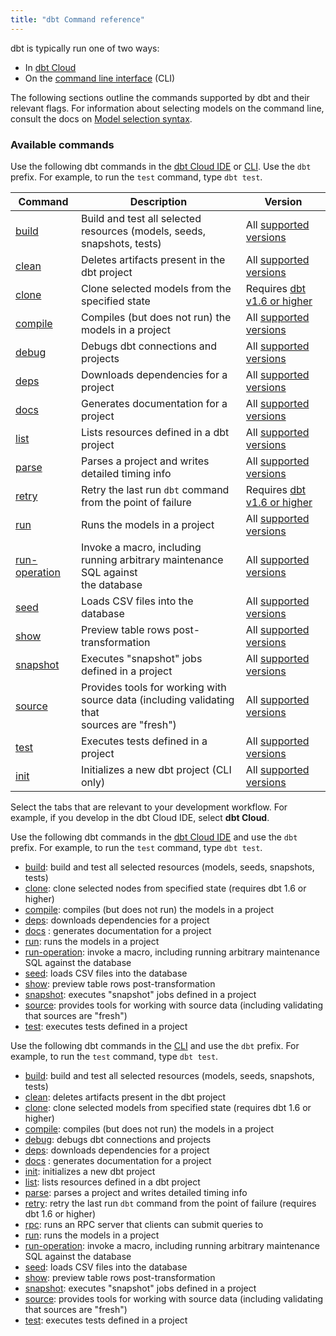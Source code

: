 ```yaml
---
title: "dbt Command reference"
---
```


dbt is typically run one of two ways:

* In [dbt Cloud](/docs/cloud/dbt-cloud-ide/develop-in-the-cloud)
* On the [command line interface](/docs/core/about-the-cli) (CLI)

The following sections outline the commands supported by dbt and their relevant flags. For information about selecting models on the command line, consult the docs on [Model selection syntax](/reference/node-selection/syntax).

### Available commands

<VersionBlock firstVersion="1.6">

Use the following dbt commands in the [dbt Cloud IDE](/docs/cloud/dbt-cloud-ide/develop-in-the-cloud) or [CLI](/docs/core/about-the-cli). Use the `dbt` prefix. For example, to run the `test` command, type `dbt test`.

| Command | Description | Version |
| ------- | ----------- | ------- |
| [build](/reference/commands/build) | Build and test all selected resources (models, seeds, snapshots, tests) | All [supported versions](/docs/dbt-versions/core) |
| [clean](/reference/commands/clean) | Deletes artifacts present in the dbt project | All [supported versions](/docs/dbt-versions/core) |
| [clone](/reference/commands/clone) | Clone selected models from the specified state | Requires [dbt v1.6 or higher](/docs/dbt-versions/core)  |
| [compile](/reference/commands/compile) | Compiles (but does not run) the models in a project | All [supported versions](/docs/dbt-versions/core) |
| [debug](/reference/commands/debug) | Debugs dbt connections and projects  | All [supported versions](/docs/dbt-versions/core) |
| [deps](/reference/commands/deps) | Downloads dependencies for a project  | All [supported versions](/docs/dbt-versions/core) |
| [docs](/reference/commands/cmd-docs) | Generates documentation for a project | All [supported versions](/docs/dbt-versions/core) |
| [list](/reference/commands/list) | Lists resources defined in a dbt project | All [supported versions](/docs/dbt-versions/core) |
| [parse](/reference/commands/parse) | Parses a project and writes detailed timing info | All [supported versions](/docs/dbt-versions/core) |
| [retry](/reference/commands/retry) | Retry the last run `dbt` command from the point of failure | Requires [dbt v1.6 or higher](/docs/dbt-versions/core) |
| [run](/reference/commands/run) | Runs the models in a project | All [supported versions](/docs/dbt-versions/core) |
| [run-operation](/reference/commands/run-operation) | Invoke a macro, including running arbitrary maintenance SQL against<br />  the database | All [supported versions](/docs/dbt-versions/core) |
| [seed](/reference/commands/seed) | Loads CSV files into the database  | All [supported versions](/docs/dbt-versions/core) |
| [show](/reference/commands/show) | Preview table rows post-transformation  | All [supported versions](/docs/dbt-versions/core) |
| [snapshot](/reference/commands/snapshot) | Executes "snapshot" jobs defined in a project  | All [supported versions](/docs/dbt-versions/core) |
| [source](/reference/commands/source) | Provides tools for working with source data (including validating that<br /> sources are "fresh")  | All [supported versions](/docs/dbt-versions/core) |
| [test](/reference/commands/test) | Executes tests defined in a project  | All [supported versions](/docs/dbt-versions/core) |
| [init](/reference/commands/init) | Initializes a new dbt project (CLI only)  | All [supported versions](/docs/dbt-versions/core) |


</VersionBlock>

<VersionBlock lastVersion="1.5">

Select the tabs that are relevant to your development workflow. For example, if you develop in the dbt Cloud IDE, select **dbt Cloud**.  

<Tabs>
<TabItem value="cloud" label="dbt Cloud">

Use the following dbt commands in the [dbt Cloud IDE](/docs/cloud/dbt-cloud-ide/develop-in-the-cloud) and use the `dbt` prefix. For example, to run the `test` command, type `dbt test`.

- [build](/reference/commands/build): build and test all selected resources (models, seeds, snapshots, tests)
- [clone](/reference/commands/clone): clone selected nodes from specified state (requires dbt 1.6 or higher)
- [compile](/reference/commands/compile): compiles (but does not run) the models in a project
- [deps](/reference/commands/deps): downloads dependencies for a project
- [docs](/reference/commands/cmd-docs) : generates documentation for a project
- [run](/reference/commands/run): runs the models in a project
- [run-operation](/reference/commands/run-operation): invoke a macro, including running arbitrary maintenance SQL against the database
- [seed](/reference/commands/seed): loads CSV files into the database
- [show](/reference/commands/show): preview table rows post-transformation
- [snapshot](/reference/commands/snapshot): executes "snapshot" jobs defined in a project
- [source](/reference/commands/source): provides tools for working with source data (including validating that sources are "fresh")
- [test](/reference/commands/test): executes tests defined in a project

</TabItem>

<TabItem value="cli" label="CLI">

Use the following dbt commands in the [CLI](/docs/core/about-the-cli) and use the `dbt` prefix. For example, to run the `test` command, type `dbt test`.

- [build](/reference/commands/build): build and test all selected resources (models, seeds, snapshots, tests)
- [clean](/reference/commands/clean): deletes artifacts present in the dbt project
- [clone](/reference/commands/clone): clone selected models from specified state (requires dbt 1.6 or higher)
- [compile](/reference/commands/compile): compiles (but does not run) the models in a project
- [debug](/reference/commands/debug): debugs dbt connections and projects
- [deps](/reference/commands/deps): downloads dependencies for a project
- [docs](/reference/commands/cmd-docs) : generates documentation for a project
- [init](/reference/commands/init): initializes a new dbt project
- [list](/reference/commands/list): lists resources defined in a dbt project
- [parse](/reference/commands/parse): parses a project and writes detailed timing info
- [retry](/reference/commands/retry): retry the last run `dbt` command from the point of failure (requires dbt 1.6 or higher)
- [rpc](/reference/commands/rpc): runs an RPC server that clients can submit queries to
- [run](/reference/commands/run): runs the models in a project
- [run-operation](/reference/commands/run-operation): invoke a macro, including running arbitrary maintenance SQL against the database
- [seed](/reference/commands/seed): loads CSV files into the database
- [show](/reference/commands/show): preview table rows post-transformation
- [snapshot](/reference/commands/snapshot): executes "snapshot" jobs defined in a project
- [source](/reference/commands/source): provides tools for working with source data (including validating that sources are "fresh")
- [test](/reference/commands/test): executes tests defined in a project

</TabItem>

</Tabs>
</VersionBlock>
